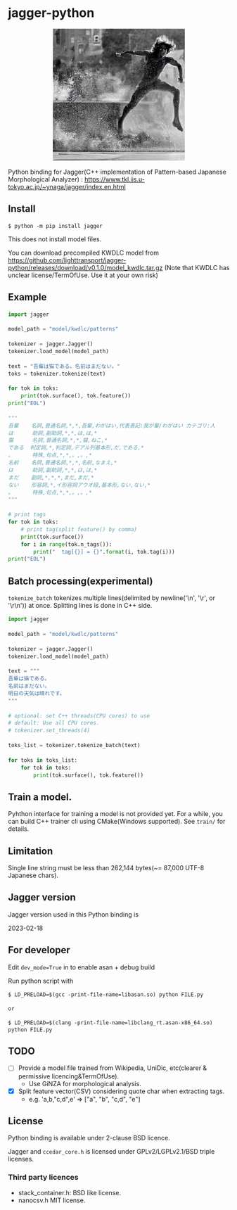 # jagger-python

<div align="center">
  <img src="jagger.png" width="300"/>
</div>


Python binding for Jagger(C++ implementation of Pattern-based Japanese Morphological Analyzer) : https://www.tkl.iis.u-tokyo.ac.jp/~ynaga/jagger/index.en.html

## Install

```
$ python -m pip install jagger
```

This does not install model files.

You can download precompiled KWDLC model from https://github.com/lighttransport/jagger-python/releases/download/v0.1.0/model_kwdlc.tar.gz
(Note that KWDLC has unclear license/TermOfUse. Use it at your own risk)

## Example

```py
import jagger

model_path = "model/kwdlc/patterns"

tokenizer = jagger.Jagger()
tokenizer.load_model(model_path)

text = "吾輩は猫である。名前はまだない。"
toks = tokenizer.tokenize(text)

for tok in toks:
    print(tok.surface(), tok.feature())
print("EOL")

"""
吾輩    名詞,普通名詞,*,*,吾輩,わがはい,代表表記:我が輩/わがはい カテゴリ:人
は      助詞,副助詞,*,*,は,は,*
猫      名詞,普通名詞,*,*,猫,ねこ,*
である  判定詞,*,判定詞,デアル列基本形,だ,である,*
。      特殊,句点,*,*,。,。,*
名前    名詞,普通名詞,*,*,名前,なまえ,*
は      助詞,副助詞,*,*,は,は,*
まだ    副詞,*,*,*,まだ,まだ,*
ない    形容詞,*,イ形容詞アウオ段,基本形,ない,ない,*
。      特殊,句点,*,*,。,。,*
"""

# print tags
for tok in toks:
    # print tag(split feature() by comma)
    print(tok.surface())
    for i in range(tok.n_tags()):
        print("  tag[{}] = {}".format(i, tok.tag(i)))
print("EOL")
```

## Batch processing(experimental)

`tokenize_batch` tokenizes multiple lines(delimited by newline('\n', '\r', or '\r\n')) at once.
Splitting lines is done in C++ side.

```py
import jagger

model_path = "model/kwdlc/patterns"

tokenizer = jagger.Jagger()
tokenizer.load_model(model_path)

text = """
吾輩は猫である。
名前はまだない。
明日の天気は晴れです。
"""

# optional: set C++ threads(CPU cores) to use
# default: Use all CPU cores.
# tokenizer.set_threads(4)

toks_list = tokenizer.tokenize_batch(text)

for toks in toks_list:
    for tok in toks:
        print(tok.surface(), tok.feature())

```

## Train a model.

Pyhthon interface for training a model is not provided yet.
For a while, you can build C++ trainer cli using CMake(Windows supported).
See `train/` for details.

## Limitation

Single line string must be less than 262,144 bytes(~= 87,000 UTF-8 Japanese chars).

## Jagger version

Jagger version used in this Python binding is

2023-02-18

## For developer

Edit `dev_mode=True` in to enable asan + debug build

Run python script with

```
$ LD_PRELOAD=$(gcc -print-file-name=libasan.so) python FILE.py

or

$ LD_PRELOAD=$(clang -print-file-name=libclang_rt.asan-x86_64.so) python FILE.py
```


## TODO

- [ ] Provide a model file trained from Wikipedia, UniDic, etc(clearer & permissive licencing&TermOfUse).
  - Use GiNZA for morphological analysis.
- [x] Split feature vector(CSV) considering quote char when extracting tags.
  - e.g. 'a,b,"c,d",e' => ["a", "b", "c,d", "e"]

## License

Python binding is available under 2-clause BSD licence.

Jagger and `ccedar_core.h` is licensed under GPLv2/LGPLv2.1/BSD triple licenses.

### Third party licences

* stack_container.h: BSD like license.
* nanocsv.h MIT license.

